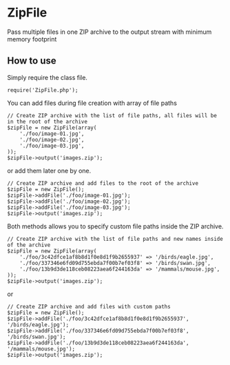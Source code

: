 ZipFile
=======

Pass multiple files in one ZIP archive to the output stream with minimum memory footprint


How to use
----------

Simply require the class file.

    require('ZipFile.php');

You can add files during file creation with array of file paths

    // Create ZIP archive with the list of file paths, all files will be in the root of the archive
    $zipFile = new ZipFile(array(
        './foo/image-01.jpg',
        './foo/image-02.jpg',
        './foo/image-03.jpg',
    ));
    $zipFile->output('images.zip');

or add them later one by one.

    // Create ZIP archive and add files to the root of the archive
    $zipFile = new ZipFile();
    $zipFile->addFile('./foo/image-01.jpg');
    $zipFile->addFile('./foo/image-02.jpg');
    $zipFile->addFile('./foo/image-03.jpg');
    $zipFile->output('images.zip');


Both methods allows you to specify custom file paths inside the ZIP archive.

    // Create ZIP archive with the list of file paths and new names inside of the archive
    $zipFile = new ZipFile(array(
        './foo/3c42dfce1af8b8d1f0e8d1f9b2655937' => '/birds/eagle.jpg',
        './foo/337346e6fd09d755ebda7f00b7ef03f8' => '/birds/swan.jpg',
        './foo/13b9d3de118ceb08223aea6f244163da' => '/mammals/mouse.jpg',
    ));
    $zipFile->output('images.zip');

or

    // Create ZIP archive and add files with custom paths
    $zipFile = new ZipFile();
    $zipFile->addFile('./foo/3c42dfce1af8b8d1f0e8d1f9b2655937', '/birds/eagle.jpg');
    $zipFile->addFile('./foo/337346e6fd09d755ebda7f00b7ef03f8', '/birds/swan.jpg');
    $zipFile->addFile('./foo/13b9d3de118ceb08223aea6f244163da', '/mammals/mouse.jpg');
    $zipFile->output('images.zip');
